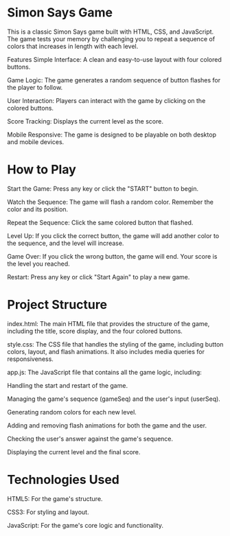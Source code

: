 
# Simon Says Game


This is a classic Simon Says game built with HTML, CSS, and JavaScript. The game tests your memory by challenging you to repeat a sequence of colors that increases in length with each level.

Features
Simple Interface: A clean and easy-to-use layout with four colored buttons.

Game Logic: The game generates a random sequence of button flashes for the player to follow.

User Interaction: Players can interact with the game by clicking on the colored buttons.

Score Tracking: Displays the current level as the score.

Mobile Responsive: The game is designed to be playable on both desktop and mobile devices.

# How to Play
Start the Game: Press any key or click the "START" button to begin.

Watch the Sequence: The game will flash a random color. Remember the color and its position.

Repeat the Sequence: Click the same colored button that flashed.

Level Up: If you click the correct button, the game will add another color to the sequence, and the level will increase.

Game Over: If you click the wrong button, the game will end. Your score is the level you reached.

Restart: Press any key or click "Start Again" to play a new game.

# Project Structure
index.html: The main HTML file that provides the structure of the game, including the title, score display, and the four colored buttons.

style.css: The CSS file that handles the styling of the game, including button colors, layout, and flash animations. It also includes media queries for responsiveness.

app.js: The JavaScript file that contains all the game logic, including:

Handling the start and restart of the game.

Managing the game's sequence (gameSeq) and the user's input (userSeq).

Generating random colors for each new level.

Adding and removing flash animations for both the game and the user.

Checking the user's answer against the game's sequence.

Displaying the current level and the final score.

# Technologies Used
HTML5: For the game's structure.

CSS3: For styling and layout.

JavaScript: For the game's core logic and functionality.
